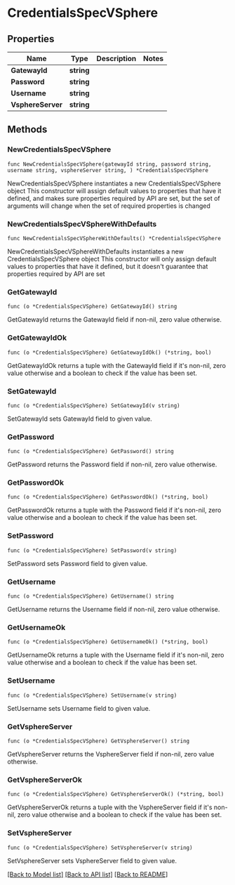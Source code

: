# CredentialsSpecVSphere

## Properties

Name | Type | Description | Notes
------------ | ------------- | ------------- | -------------
**GatewayId** | **string** |  | 
**Password** | **string** |  | 
**Username** | **string** |  | 
**VsphereServer** | **string** |  | 

## Methods

### NewCredentialsSpecVSphere

`func NewCredentialsSpecVSphere(gatewayId string, password string, username string, vsphereServer string, ) *CredentialsSpecVSphere`

NewCredentialsSpecVSphere instantiates a new CredentialsSpecVSphere object
This constructor will assign default values to properties that have it defined,
and makes sure properties required by API are set, but the set of arguments
will change when the set of required properties is changed

### NewCredentialsSpecVSphereWithDefaults

`func NewCredentialsSpecVSphereWithDefaults() *CredentialsSpecVSphere`

NewCredentialsSpecVSphereWithDefaults instantiates a new CredentialsSpecVSphere object
This constructor will only assign default values to properties that have it defined,
but it doesn't guarantee that properties required by API are set

### GetGatewayId

`func (o *CredentialsSpecVSphere) GetGatewayId() string`

GetGatewayId returns the GatewayId field if non-nil, zero value otherwise.

### GetGatewayIdOk

`func (o *CredentialsSpecVSphere) GetGatewayIdOk() (*string, bool)`

GetGatewayIdOk returns a tuple with the GatewayId field if it's non-nil, zero value otherwise
and a boolean to check if the value has been set.

### SetGatewayId

`func (o *CredentialsSpecVSphere) SetGatewayId(v string)`

SetGatewayId sets GatewayId field to given value.


### GetPassword

`func (o *CredentialsSpecVSphere) GetPassword() string`

GetPassword returns the Password field if non-nil, zero value otherwise.

### GetPasswordOk

`func (o *CredentialsSpecVSphere) GetPasswordOk() (*string, bool)`

GetPasswordOk returns a tuple with the Password field if it's non-nil, zero value otherwise
and a boolean to check if the value has been set.

### SetPassword

`func (o *CredentialsSpecVSphere) SetPassword(v string)`

SetPassword sets Password field to given value.


### GetUsername

`func (o *CredentialsSpecVSphere) GetUsername() string`

GetUsername returns the Username field if non-nil, zero value otherwise.

### GetUsernameOk

`func (o *CredentialsSpecVSphere) GetUsernameOk() (*string, bool)`

GetUsernameOk returns a tuple with the Username field if it's non-nil, zero value otherwise
and a boolean to check if the value has been set.

### SetUsername

`func (o *CredentialsSpecVSphere) SetUsername(v string)`

SetUsername sets Username field to given value.


### GetVsphereServer

`func (o *CredentialsSpecVSphere) GetVsphereServer() string`

GetVsphereServer returns the VsphereServer field if non-nil, zero value otherwise.

### GetVsphereServerOk

`func (o *CredentialsSpecVSphere) GetVsphereServerOk() (*string, bool)`

GetVsphereServerOk returns a tuple with the VsphereServer field if it's non-nil, zero value otherwise
and a boolean to check if the value has been set.

### SetVsphereServer

`func (o *CredentialsSpecVSphere) SetVsphereServer(v string)`

SetVsphereServer sets VsphereServer field to given value.



[[Back to Model list]](../README.md#documentation-for-models) [[Back to API list]](../README.md#documentation-for-api-endpoints) [[Back to README]](../README.md)


